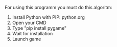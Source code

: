 For using this programm you must do this algoritm:

1. Install Python with PIP: python.org
2. Open your CMD
3. Type "pip install pygame"
4. Wait for installation
5. Launch game
